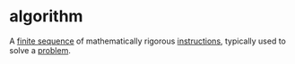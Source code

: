 # algorithm

A [finite sequence](mathematics/finite_sequence) of mathematically rigorous [instructions](mathematics/instruction), typically used to solve a [problem](mathematics/problem).